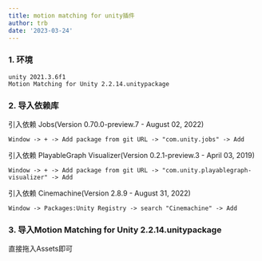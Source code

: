 ```yaml
---
title: motion matching for unity插件
author: trb
date: '2023-03-24'
---
```


### 1. 环境

```
unity 2021.3.6f1
Motion Matching for Unity 2.2.14.unitypackage
```

### 2. 导入依赖库

引入依赖 Jobs(Version 0.70.0-preview.7 - August 02, 2022)
```
Window -> + -> Add package from git URL -> "com.unity.jobs" -> Add
```

引入依赖 PlayableGraph Visualizer(Version 0.2.1-preview.3 - April 03, 2019)
```
Window -> + -> Add package from git URL -> "com.unity.playablegraph-visualizer" -> Add
```

引入依赖 Cinemachine(Version 2.8.9 - August 31, 2022)
```
Window -> Packages:Unity Registry -> search "Cinemachine" -> Add
```

### 3. 导入Motion Matching for Unity 2.2.14.unitypackage
直接拖入Assets即可
